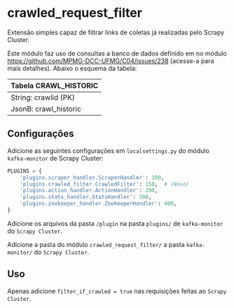 # crawled_request_filter

Extensão simples capaz de filtrar links de coletas já realizadas pelo Scrapy Cluster.

Este módulo faz uso de consultas a banco de dados definido em no módulo https://github.com/MPMG-DCC-UFMG/C04/issues/238 (acesse-a para mais detalhes). Abaixo o esquema da tabela:

| Tabela CRAWL_HISTORIC |
| :--- |
| String: crawlid (PK) |
| JsonB: crawl_historic |

## Configurações

Adicione as seguintes configurações em `localsettings.py` do módulo `kafka-monitor` de Scrapy Cluster:
```python
PLUGINS = {
    'plugins.scraper_handler.ScraperHandler': 100,
    'plugins.crawled_filter.CrawledFilter': 150,  # (Novo)
    'plugins.action_handler.ActionHandler': 200,
    'plugins.stats_handler.StatsHandler': 300,
    'plugins.zookeeper_handler.ZookeeperHandler': 400,
}
``` 
Adicione os arquivos da pasta `/plugin` na pasta `plugins/` de `kafka-monitor` do `Scrapy Cluster`.

Adicione a pasta do módulo `crawled_request_filter/` a pasta `kafka-monitor/` do `Scrapy Cluster`.

## Uso 

Apenas adicione `filter_if_crawled = true` nas requisições feitas ao `Scrapy Cluster`.

